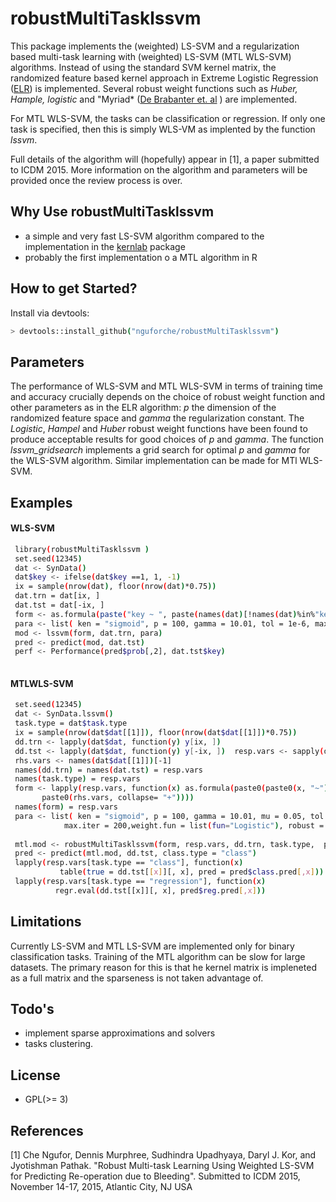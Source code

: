 # robustMultiTasklssvm 

This package implements the (weighted) LS-SVM and a regularization based multi-task learning with (weighted) LS-SVM (MTL WLS-SVM) algorithms. Instead of using the standard SVM kernel matrix, the randomized feature based kernel  approach in Extreme Logistic Regression  ([ELR](http://link.springer.com/article/10.1007%2Fs11634-014-0194-2)) is implemented. Several robust weight functions such as *Huber, Hample, logistic* and "Myriad* ([De Brabanter et. al](http://link.springer.com/chapter/10.1007%2F978-3-642-04274-4_11) ) are implemented. 

For MTL WLS-SVM, the tasks can be classification or regression. If only  one task is specified, then this is simply WLS-VM as implented by the function *lssvm*.   

Full details of the algorithm will (hopefully) appear in [1], a paper submitted to ICDM 2015. More information on the algorithm and parameters will be provided once the review process is over. 

## Why Use  robustMultiTasklssvm  
  - a simple and very fast LS-SVM algorithm compared to the implementation in the [kernlab](http://cran.r-project.org/web/packages/kernlab/index.html) package  
  - probably the first implementation o a MTL algorithm in R 
 

## How to get Started? 
Install via devtools: 

```sh
> devtools::install_github("nguforche/robustMultiTasklssvm")
```
## Parameters

The performance of WLS-SVM and MTL WLS-SVM in terms of training time and accuracy  crucially depends on the choice of robust weight function and other parameters as in the ELR algorithm: *p* the dimension of the randomized feature space and *gamma* the regularization constant. The *Logistic*, *Hampel* and *Huber* robust weight functions have been found to produce acceptable results for good choices of *p* and *gamma*. The function *lssvm_gridsearch* implements a grid search for optimal *p* and *gamma* for the WLS-SVM algorithm. Similar implementation can be made for MTl WLS-SVM.  

## Examples
#### WLS-SVM  
```sh
 library(robustMultiTasklssvm )
 set.seed(12345)
 dat <- SynData()
 dat$key <- ifelse(dat$key ==1, 1, -1) 
 ix = sample(nrow(dat), floor(nrow(dat)*0.75))
 dat.trn = dat[ix, ]
 dat.tst = dat[-ix, ]
 form <- as.formula(paste("key ~ ", paste(names(dat)[!names(dat)%in%"key"], collapse = "+")))
 para <- list( ken = "sigmoid", p = 100, gamma = 10.01, tol = 1e-6, max.iter = 100, robust = TRUE)
 mod <- lssvm(form, dat.trn, para)
 pred <- predict(mod, dat.tst)
 perf <- Performance(pred$prob[,2], dat.tst$key)
 
```
#### MTLWLS-SVM 
```sh
 set.seed(12345)
 dat <- SynData.lssvm()
 task.type = dat$task.type 
 ix = sample(nrow(dat$dat[[1]]), floor(nrow(dat$dat[[1]])*0.75))
 dd.trn <- lapply(dat$dat, function(y) y[ix, ])
 dd.tst <- lapply(dat$dat, function(y) y[-ix, ])  resp.vars <- sapply(dd.trn, function(x) colnames(x)[1])
 rhs.vars <- names(dat$dat[[1]])[-1]
 names(dd.trn) = names(dat.tst) = resp.vars
 names(task.type) = resp.vars
 form <- lapply(resp.vars, function(x) as.formula(paste0(paste0(x, "~"),  
       paste0(rhs.vars, collapse= "+")))) 
 names(form) = resp.vars
 para <- list( ken = "sigmoid", p = 100, gamma = 10.01, mu = 0.05, tol = 1e-6, 
            max.iter = 200,weight.fun = list(fun="Logistic"), robust = TRUE )
 
 mtl.mod <- robustMultiTasklssvm(form, resp.vars, dd.trn, task.type,  para)
 pred <- predict(mtl.mod, dd.tst, class.type = "class")
 lapply(resp.vars[task.type == "class"], function(x) 
           table(true = dd.tst[[x]][, x], pred = pred$class.pred[,x]))
 lapply(resp.vars[task.type == "regression"], function(x) 
          regr.eval(dd.tst[[x]][, x], pred$reg.pred[,x]))

```
## Limitations

Currently LS-SVM and MTL LS-SVM are implemented only for binary classification tasks. Training of the MTL algorithm can be slow for large datasets. The primary reason for this is that he kernel matrix is impleneted as a full matrix and the sparseness is not taken advantage of. 

## Todo's
 - implement sparse approximations and solvers 
 - tasks clustering.
 
## License
* GPL(>= 3)

## References
  [1] Che Ngufor, Dennis Murphree, Sudhindra Upadhyaya, Daryl J. Kor, 
    and Jyotishman Pathak. "Robust Multi-task Learning Using Weighted LS-SVM 
   for Predicting Re-operation due to Bleeding". Submitted to ICDM 2015, 
  November 14-17, 2015, Atlantic City, NJ USA



